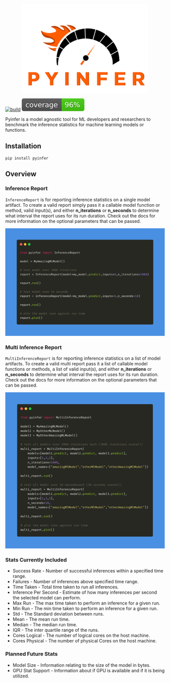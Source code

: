 <p align="center">
    <a id="pyinfer" href="#pyinfer">
        <img src="media/Pyinfer.png" alt="Pyinfer logo" title="Pyinfer Logo" width="400" />
    </a>
</p>

[![build](https://circleci.com/gh/cdpierse/pyinfer.svg?style=shield&circle-token=2c8717a6df1a49242ab0f694f8ab4bb58d376c91)](https://app.circleci.com/pipelines/github/cdpierse/pyinfer)
<img src="./test/static/coverage.svg">

Pyinfer is a model agnostic tool for ML developers and researchers to benchmark the inference statistics for machine learning models or functions.

## Installation

```python
pip install pyinfer
```

## Overview

### Inference Report

`InferenceReport` is for reporting inference statistics on a single model artifact. To create a valid report simply pass it a callable model function or method, valid input(s), and either **n_iterations** or **n_seconds** to determine what interval the report uses for its run duration. Check out the docs for more information on the optional parameters that can be passed. 
<p align="left">
    <a id="pyinfer" href="#pyinfer">
        <img src="media/carbon_example.png" alt="Pyinfer Example Usage" title="Pyinfer Example" width="650" />
    </a>
</p>

### Multi Inference Report

`MultiInferenceReport` is for reporting inference statistics on a list of model artifacts. To create a valid multi report pass it a list of callable model functions or methods, a list of valid input(s), and either **n_iterations** or **n_seconds** to determine what interval the report uses for its run duration. Check out the docs for more information on the optional parameters that can be passed.

<p align="left">
    <a id="pyinfer" href="#pyinfer">
        <img src="media/carbon_example_multi.png" alt="Pyinfer Example Usage" title="Pyinfer Example" width="650" />
    </a>
</p>


### Stats Currently Included

- Success Rate - Number of successful inferences within a specified time range.
- Failures - Number of inferences above specified time range.
- Time Taken - Total time taken to run all inferences.
- Inference Per Second - Estimate of how many inferences per second the selected model can perform.
- Max Run - The max time taken to perform an inference for a given run.
- Min Run - The min time taken to perform an inference for a given run.
- Std - The Standard deviation between runs.
- Mean - The mean run time.
- Median - The median run time.
- IQR - The inter quartile range of the runs.
- Cores Logical - The number of logical cores on the host machine.
- Cores Physical - The number of physical Cores on the host machine.

### Planned Future Stats

- Model Size - Information relating to the size of the model in bytes. 
- GPU Stat Support - Information about if GPU is available and if it is being utilized.